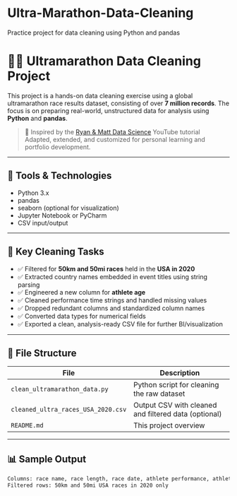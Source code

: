 # Ultra-Marathon-Data-Cleaning
 Practice project for data cleaning using Python and pandas
# 🏃‍♂️ Ultramarathon Data Cleaning Project

This project is a hands-on data cleaning exercise using a global ultramarathon race results dataset, consisting of over **7 million records**. The focus is on preparing real-world, unstructured data for analysis using **Python** and **pandas**.

> 📌 Inspired by the [Ryan & Matt Data Science](https://youtu.be/4sZFkPw87ng?si=Pkm2K48GMqrqhsHt) YouTube tutorial  
> Adapted, extended, and customized for personal learning and portfolio development.

---

## 🔧 Tools & Technologies

- Python 3.x  
- pandas  
- seaborn (optional for visualization)  
- Jupyter Notebook or PyCharm  
- CSV input/output

---

## 🧹 Key Cleaning Tasks

- ✅ Filtered for **50km and 50mi races** held in the **USA in 2020**
- ✅ Extracted country names embedded in event titles using string parsing
- ✅ Engineered a new column for **athlete age**
- ✅ Cleaned performance time strings and handled missing values
- ✅ Dropped redundant columns and standardized column names
- ✅ Converted data types for numerical fields
- ✅ Exported a clean, analysis-ready CSV file for further BI/visualization

---

## 📁 File Structure

| File                          | Description                                      |
|------------------------------|--------------------------------------------------|
| `clean_ultramarathon_data.py`| Python script for cleaning the raw dataset       |
| `cleaned_ultra_races_USA_2020.csv` | Output CSV with cleaned and filtered data (optional) |
| `README.md`                  | This project overview                            |

---

## 📊 Sample Output

```bash
Columns: race name, race length, race date, athlete performance, athlete gender, athlete age, total finishers, etc.
Filtered rows: 50km and 50mi USA races in 2020 only
